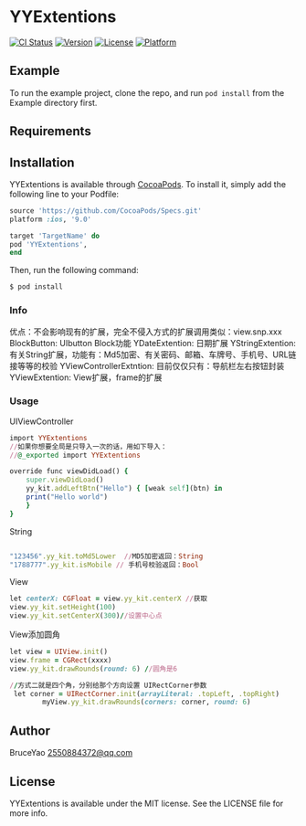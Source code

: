 # YYExtentions

[![CI Status](https://img.shields.io/travis/YaoChengZhen/YYExtentions.svg?style=flat)](https://travis-ci.org/YaoChengZhen/YYExtentions)
[![Version](https://img.shields.io/cocoapods/v/YYExtentions.svg?style=flat)](https://cocoapods.org/pods/YYExtentions)
[![License](https://img.shields.io/cocoapods/l/YYExtentions.svg?style=flat)](https://cocoapods.org/pods/YYExtentions)
[![Platform](https://img.shields.io/cocoapods/p/YYExtentions.svg?style=flat)](https://cocoapods.org/pods/YYExtentions)

## Example

To run the example project, clone the repo, and run `pod install` from the Example directory first.

## Requirements

## Installation

YYExtentions is available through [CocoaPods](https://cocoapods.org). To install
it, simply add the following line to your Podfile:

```ruby
source 'https://github.com/CocoaPods/Specs.git'
platform :ios, '9.0'

target 'TargetName' do
pod 'YYExtentions', 
end
```
Then, run the following command:

```ruby
$ pod install
```
### Info
优点：不会影响现有的扩展，完全不侵入方式的扩展调用类似：view.snp.xxx
BlockButton: UIbutton Block功能
YDateExtention: 日期扩展
YStringExtention: 有关String扩展，功能有：Md5加密、有关密码、邮箱、车牌号、手机号、URL链接等等的校验
YViewControllerExtntion: 目前仅仅只有：导航栏左右按钮封装
YViewExtention: View扩展，frame的扩展

### Usage

UIViewController

```ruby
import YYExtentions
//如果你想要全局是只导入一次的话，用如下导入：
//@_exported import YYExtentions

override func viewDidLoad() {
    super.viewDidLoad()
    yy_kit.addLeftBtn("Hello") { [weak self](btn) in
    print("Hello world")
    }
}
```
String
```ruby

"123456".yy_kit.toMd5Lower  //MD5加密返回：String
"1788777".yy_kit.isMobile // 手机号校验返回：Bool
```
View 
```ruby
let centerX: CGFloat = view.yy_kit.centerX //获取
view.yy_kit.setHeight(100)
view.yy_kit.setCenterX(300)//设置中心点
```
View添加圆角
```ruby
let view = UIView.init()
view.frame = CGRect(xxxx)
view.yy_kit.drawRounds(round: 6) //圆角是6

//方式二就是四个角，分别给那个方向设置 UIRectCorner参数
 let corner = UIRectCorner.init(arrayLiteral: .topLeft, .topRight)
        myView.yy_kit.drawRounds(corners: corner, round: 6)
```
## Author

BruceYao
2550884372@qq.com

## License

YYExtentions is available under the MIT license. See the LICENSE file for more info.

